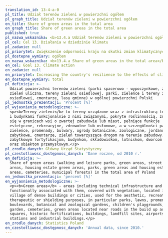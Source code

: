 ```yaml
---
translation_id: 13-4-a-0
pl_title: Udział terenów zieleni w powierzchni ogółem
pl_graph_title: Udział terenów zieleni w powierzchni ogółem
en_title: Share of green areas in the total area
en_graph_title: Share of green areas in the total area
published: true
pl_nazwa_wskaznika: <b>13.4.a Udział terenów zieleni w powierzchni ogółem</b>
pl_cel: Cel 13. Działania w dziedzinie klimatu
pl_zadanie: null
pl_priorytet: Zwiększenie odporności kraju na skutki zmian klimatycznych
pl_dostepne_wymiary: ogółem
en_nazwa_wskaznika: <b>13.4.a Share of green areas in the total area</b>
en_cel: Goal 13. Climate action
en_zadanie: null
en_priorytet: Increasing the country's resilience to the effects of climate change
en_dostepne_wymiary: total
pl_definicja: >-
  Udział powierzchni terenów zieleni (parki spacerowo - wypoczynkowe, zieleńce,
  zieleń uliczna, tereny zieleni osiedlowej, parki, zieleńce i tereny zieleni
  osiedlowej, cmentarze, lasy gminne) w ogólnej powierzchni Polski
pl_jednostka_prezentacji: 'Procent [%]'
pl_wyjasnienia_metodologiczne: >-
  <p><b>Tereny zieleni</b> to tereny urządzone wraz z infrastrukturą techniczną
  i budynkami funkcjonalnie z nimi związanymi, pokryte roślinnością, znajdujące
  się w granicach wsi o zwartej zabudowie lub miast, pełniące funkcje
  estetyczne, rekreacyjne, zdrowotne lub osłonowe, a w szczególności parki,
  zieleńce, promenady, bulwary, ogrody botaniczne, zoologiczne, jordanowskie i
  zabytkowe, cmentarze, zieleń towarzysząca drogom na terenie zabudowy, placom,
  zabytkowym fortyfikacjom, budynkom, składowiskom, lotniskom, dworcom kolejowym
  oraz obiektom przemysłowym.</p>
pl_zrodlo_danych: Główny Urząd Statystyczny
pl_czestotliwosc_dostępnosc_danych: 'Dane roczne, od 2010 r.'
en_definicja: >-
  Share of green areas (walking and leisure parks, green areas, street green
  areas, housing estate green areas, parks, green areas and housing estate green
  areas, cemeteries, municipal forests) in the total area of Poland
en_jednostka_prezentacji: 'percent [%]'
en_wyjasnienia_metodologiczne: >-
  <p><b>Green areas</b> - areas including technical infrastructure and buildings
  functionally associated with them, covered with vegetation, located in the
  village of dense buildings or cities, used for the aesthetic, recreational,
  therapeutic or shielding purposes, in particular parks, lawns, promenades,
  boulevards, botanical and zoological gardens, children's playgrounds, historic
  garden, cemeteries, green areas located near roads in the build up areas,
  squares, historic fortifications, buildings, landfill sites, airports, railway
  stations and industrial buildings.</p>
en_zrodlo_danych: Statistics Poland
en_czestotliwosc_dostępnosc_danych: 'Annual data, since 2010.'
---
```

